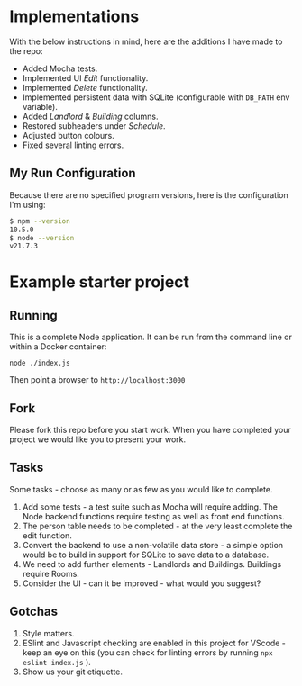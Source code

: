

# Implementations
With the below instructions in mind, here are the additions I have made to the repo:
- Added Mocha tests.
- Implemented UI *Edit* functionality.
- Implemented *Delete* functionality.
- Implemented persistent data with SQLite (configurable with `DB_PATH` env variable).
- Added *Landlord* & *Building* columns.
- Restored subheaders under *Schedule*.
- Adjusted button colours.
- Fixed several linting errors.

## My Run Configuration
Because there are no specified program versions, here is the configuration I'm using:
```bash
$ npm --version
10.5.0
$ node --version
v21.7.3
```

# Example starter project

## Running

This is a complete Node application. It can be run from the command line or within a Docker container:

```
node ./index.js
```

Then point a browser to `http://localhost:3000`

## Fork

Please fork this repo before you start work. When you have completed your project we would like you to present your work.

## Tasks

Some tasks - choose as many or as few as you would like to complete.

1. Add some tests - a test suite such as Mocha will require adding. The Node backend functions require testing as well as front end functions.
2. The person table needs to be completed - at the very least complete the edit function.
3. Convert the backend to use a non-volatile data store - a simple option would be to build in support for SQLite to save data to a database.
4. We need to add further elements - Landlords and Buildings. Buildings require Rooms.
5. Consider the UI - can it be improved - what would you suggest?

## Gotchas

1. Style matters.
2. ESlint and Javascript checking are enabled in this project for VScode - keep an eye on this (you can check for linting errors by running ``` npx eslint index.js ``` ).
3. Show us your git etiquette.
